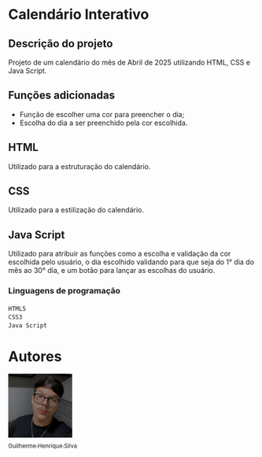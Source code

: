 # Calendário Interativo

## Descrição do projeto

Projeto de um calendário do mês de Abril de 2025 utilizando HTML, CSS e Java Script.

## Funções adicionadas 

- Função de escolher uma cor para preencher o dia;
- Escolha do dia a ser preenchido pela cor escolhida.

## HTML

Utilizado para a estruturação do calendário.

## CSS

Utilizado para a estilização do calendário.

## Java Script

Utilizado para atribuir as funções como a escolha e validação da cor escolhida pelo usuário, o dia escolhido validando para que seja do 1° dia do mês ao 30° dia, e um botão para lançar as escolhas do usuário.

### Linguagens de programação

``HTML5``  
``CSS3``  
``Java Script``

# Autores

[<img src="perfil.jpg" width=130><br><sub>Guilherme Henrique Silva</sub>](https://github.com/Guilherme-Henr-Silva)